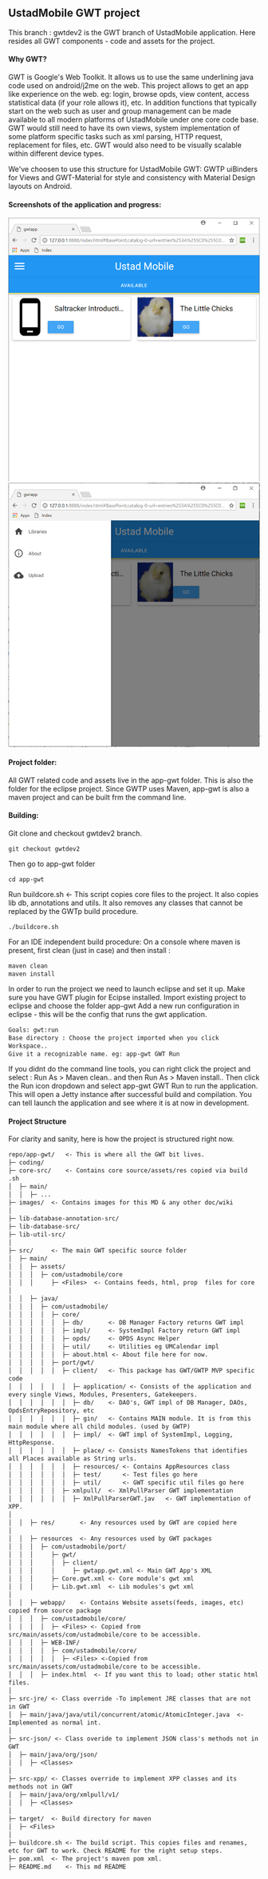 ## UstadMobile GWT project

This branch : gwtdev2 is the GWT branch of UstadMobile application. Here resides all GWT components - code and assets for the project. 

#### Why GWT?
GWT is Google's Web Toolkit. It allows us to use the same underlining java code used on android/j2me on the web. This project allows to get an app like experience on the web. eg: login, browse opds, view content, access statistical data (if your role allows it), etc. In addition functions that typically start on the web such as user and group management can be made available to all modern platforms of UstadMobile under one core code base. 
GWT would still need to have its own views, system implementation of some platform specific tasks such as xml parsing, HTTP request, replacement for files, etc. 
GWT would also need to be visually scalable within different device types.

We've choosen to use this structure for UstadMobile GWT:
GWTP uiBinders for Views and GWT-Material for style and consistency with Material Design layouts on Android.

#### Screenshots of the application and progress:
![OPDS Catalog](images/UstadMobileGWT01.PNG "Home")
![Settings Menu](images/UstadMobileGWT02.PNG "Settings")

#### Project folder:
All GWT related code and assets live in the app-gwt folder. This is also the folder for the eclipse project. Since GWTP uses Maven, app-gwt is also a maven project and can be built frm the command line. 

#### Building:
Git clone and checkout gwtdev2 branch. 
```console
git checkout gwtdev2
```
Then go to app-gwt folder
```console
cd app-gwt
```
Run buildcore.sh <- This script copies core files to the project. It also copies lib db, annotations and utils. It also removes any classes that cannot be replaced by the GWTp build procedure. 
```console
./buildcore.sh
```

For an IDE independent build procedure:
On a console where maven is present, first clean (just in case) and then install :
```console
maven clean
maven install
```
In order to run the project we need to launch eclipse and set it up. 
Make sure you have GWT plugin for Ecipse installed. 
Import existing project to eclipse and choose the folder app-gwt
Add a new run configuration in eclipse - this will be the config that runs the gwt application.

	Goals: gwt:run
	Base directory : Choose the project imported when you click Workspace..
	Give it a recognizable name. eg: app-gwt GWT Run

If you didnt do the command line tools, you can right click the project and select : Run As > Maven clean.. and then Run As > Maven install..
Then click the Run icon dropdown and select app-gwt GWT Run to run the application. This will open a Jetty instance after successful build and compilation. You can tell launch the application and see where it is at now in development. 


#### Project Structure ####
For clarity and sanity, here is how the project is structured right now.

```console
repo/app-gwt/	<- This is where all the GWT bit lives. 
├─ coding/
├─ core-src/	<- Contains core source/assets/res copied via build .sh
│  ├─ main/ 
│  │  ├─ ...
├─ images/	<- Contains images for this MD & any other doc/wiki
│
├─ lib-database-annotation-src/
├─ lib-database-src/
├─ lib-util-src/
│
├─ src/		<- The main GWT specific source folder 
│  ├─ main/
│  │  ├─ assets/
│  │  │	 ├─ com/ustadmobile/core 
│  │  │		├─ <Files>	<- Contains feeds, html, prop  files for core
│
│  │  ├─ java/
│  │  │	 ├─ com/ustadmobile/
│  │  │	 │  ├─ core/
│  │  │	 │  │  ├─ db/		<- DB Manager Factory returns GWT impl
│  │  │	 │  │  ├─ impl/		<- SystemImpl Factory return GWT impl
│  │  │	 │  │  ├─ opds/		<- OPDS Async Helper 
│  │  │	 │  │  ├─ util/		<- Utilities eg UMCalendar impl
│  │  │	 │  │  ├─ about.html <- About file here for now.
│  │  │	 │  ├─ port/gwt/
│  │  │	 │  │  ├─ client/ 	<- This package has GWT/GWTP MVP specific code
│  │  │	 │  │  │  ├─ application/ <- Consists of the application and every single Views, Modules, Presenters, Gatekeepers.
│  │  │	 │  │  │  ├─ db/	<- DAO's, GWT impl of DB Manager, DAOs, OpdsEntryRepository, etc
│  │  │	 │  │  │  ├─ gin/	<- Contains MAIN module. It is from this main module where all child modules. (used by GWTP)
│  │  │	 │  │  │  ├─ impl/	<- GWT impl of SystemImpl, Logging, HttpResponse.
│  │  │	 │  │  │  ├─ place/	<- Consists NamesTokens that identifies all Places available as String urls.
│  │  │	 │  │  │  ├─ resources/	<- Contains AppResources class
│  │  │	 │  │  │  ├─ test/		<- Test files go here
│  │  │	 │  │  │  ├─ util/		<- GWT specific util files go here
│  │  │	 │  │  ├─ xmlpull/	<- XmlPullParser GWT implementation
│  │  │	 │  │  │  ├─ XmlPullParserGWT.jav	<- GWT implementation of XPP.
│
│  │  ├─ res/		<- Any resources used by GWT are copied here
│
│  │  ├─ resources	<- Any resources used by GWT packages
│  │  │	 ├─ com/ustadmobile/port/
│  │  │		├─ gwt/
│  │  │		│  ├─ client/
│  │  │		│     ├─ gwtapp.gwt.xml <- Main GWT App's XML
│  │  │		├─ Core.gwt.xml	<- Core module's gwt xml
│  │  │		├─ Lib.gwt.xml 	<- Lib modules's gwt xml
│
│  │  ├─ webapp/	<- Contains Website assets(feeds, images, etc) copied from source package
│  │  │	 ├─ com/ustadmobile/core/
│  │  │	 │  ├─ <Files> <- Copied from src/main/assets/com/ustadmobile/core to be accessible.
│  │  │	 ├─ WEB-INF/
│  │  │	 │  ├─ com/ustadmobile/core/
│  │  │	 │  │  ├─ <Files> <-Copied from src/main/assets/com/ustadmobile/core to be accessible.    
│  │  │	 ├─ index.html	<- If you want this to load; other static html files. 
│  
├─ src-jre/	<- Class override -To implement JRE classes that are not in GWT 
│  ├─ main/java/java/util/concurrent/atomic/AtomicInteger.java 	<- Implemented as normal int. 
│ 
├─ src-json/ <- Class overide to implement JSON class's methods not in GWT
│  ├─ main/java/org/json/ 
│  │  ├─ <Classes>
│ 
├─ src-xpp/ <- Classes override to implement XPP classes and its methods not in GWT
│  ├─ main/java/org/xmlpull/v1/
│  │  ├─ <Classes>
│  
├─ target/	<- Build directory for maven
│  ├─ <Files>
│ 
├─ buildcore.sh	<- The build script. This copies files and renames, etc for GWT to work. Check README for the right setup steps.
├─ pom.xml	<- The project's maven pom xml. 
├─ README.md 	<- This md README
```

